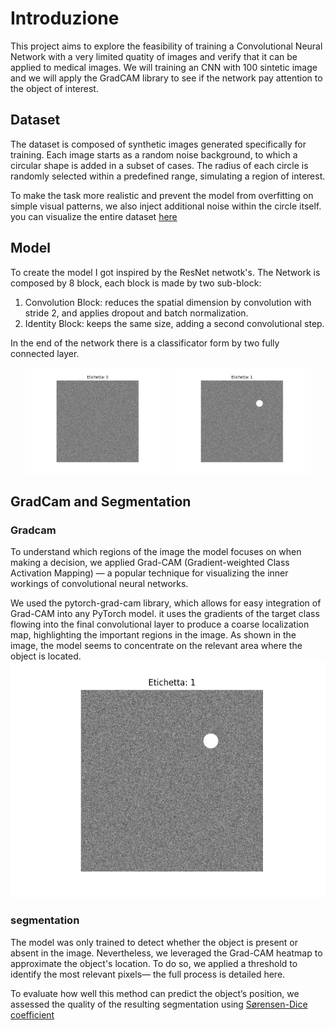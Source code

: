 # Introduzione

This project aims to explore the feasibility of training a Convolutional Neural Network with a very limited quatity of images and verify that it can be applied to medical images.
We will training an CNN with 100 sintetic image and we will apply the GradCAM library to see if the network pay attention to the object of interest.
## Dataset
The dataset is composed of synthetic images generated specifically for training. Each image starts as a random noise background, to which a circular shape is added in a subset of cases. The radius of each circle is randomly selected within a predefined range, simulating a region of interest.

To make the task more realistic and prevent the model from overfitting on simple visual patterns, we also inject additional noise within the circle itself.
you can visualize the entire dataset [here](https://github.com/GiovanniGueltrini/PROVA_CNN-for-Image-Analysis-/tree/main/image/immagini)
## Model

To create the model I got inspired by the ResNet netwotk's.
The Network is composed by 8 block, each block is made by two sub-block: 
1. Convolution Block: reduces the spatial dimension by convolution with stride 2, and applies dropout and batch normalization.
2. Identity Block: keeps the same size, adding a second convolutional step.

In the end of the network there is a classificator form by two fully connected layer.
<p align="center">
  <img src="./image/immagini/test_10_label_0.png" width="45%" />
  <img src="./image/immagini/test_11_label_1.png" width="45%" />
</p>


## GradCam and Segmentation
### Gradcam
To understand which regions of the image the model focuses on when making a decision, we applied Grad-CAM (Gradient-weighted Class Activation Mapping) — a popular technique for visualizing the inner workings of convolutional neural networks.

We used the pytorch-grad-cam library, which allows for easy integration of Grad-CAM into any PyTorch model.
it uses the gradients of the target class flowing into the final convolutional layer to produce a coarse localization map, highlighting the important regions in the image.
As shown in the image, the model seems to concentrate on the relevant area where the object is located.
![config](./image/immagini/test_11_label_1.png)

### segmentation
The model was only trained to detect whether the object is present or absent in the image.
Nevertheless, we leveraged the Grad-CAM heatmap to approximate the object's location.
To do so, we applied a threshold to identify the most relevant pixels—
the full process is detailed here.

To evaluate how well this method can predict the object’s position,
we assessed the quality of the resulting segmentation using  [Sørensen-Dice coefficient](https://en.wikipedia.org/wiki/Dice-S%C3%B8rensen_coefficient)

